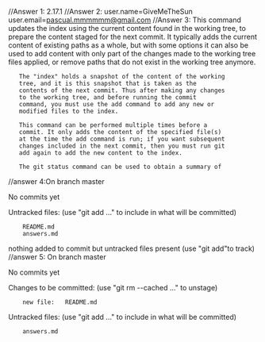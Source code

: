 //Answer 1: 2.17.1
//Answer 2: user.name=GiveMeTheSun
            user.email=pascual.mmmmmm@gmail.com
//Answer 3: This command updates the index using the current content
       found in the working tree, to prepare the content staged
       for the next commit. It typically adds the current content
       of existing paths as a whole, but with some options it can
       also be used to add content with only part of the changes
       made to the working tree files applied, or remove paths
       that do not exist in the working tree anymore.

       The "index" holds a snapshot of the content of the working
       tree, and it is this snapshot that is taken as the
       contents of the next commit. Thus after making any changes
       to the working tree, and before running the commit
       command, you must use the add command to add any new or
       modified files to the index.

       This command can be performed multiple times before a
       commit. It only adds the content of the specified file(s)
       at the time the add command is run; if you want subsequent
       changes included in the next commit, then you must run git
       add again to add the new content to the index.

       The git status command can be used to obtain a summary of
 //answer 4:On branch master

No commits yet

Untracked files:
  (use "git add <file>..." to include in what will be committed)

        README.md
        answers.md

nothing added to commit but untracked files present (use "git add"to track)
//answer 5: On branch master

No commits yet

Changes to be committed:
  (use "git rm --cached <file>..." to unstage)

        new file:   README.md

Untracked files:
  (use "git add <file>..." to include in what will be committed)

        answers.md
